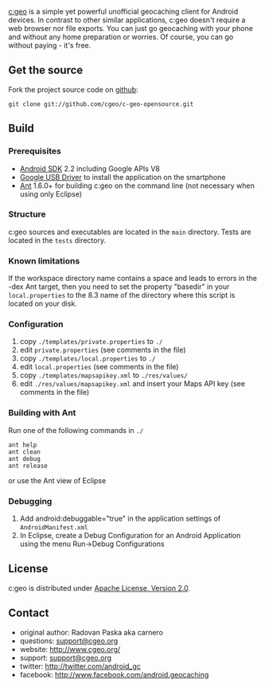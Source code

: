 [c:geo](http://www.cgeo.org) is a simple yet powerful unofficial geocaching client for Android devices. In contrast to other similar applications, c:geo doesn't require a web browser nor file exports. You can just go geocaching with your phone and without any home preparation or worries. Of course, you can go without paying - it's free.

Get the source
--------------

Fork the project source code on [github](https://github.com/cgeo/c-geo-opensource):

	git clone git://github.com/cgeo/c-geo-opensource.git

Build
-----

### Prerequisites ###

- [Android SDK](http://developer.android.com/sdk) 2.2 including Google APIs V8
- [Google USB Driver](http://developer.android.com/sdk/win-usb.html) to install the application on the smartphone
- [Ant](http://ant.apache.org) 1.6.0+ for building c:geo on the command line (not necessary when using only Eclipse)

### Structure ###

c:geo sources and executables are located in the `main` directory. Tests are located in the `tests` directory.

### Known limitations ###

If the workspace directory name contains a space and leads to errors in the -dex Ant target, then you need to set the property "basedir" in your `local.properties` to the 8.3 name of the directory where this script is located on your disk.

### Configuration ###

1. copy `./templates/private.properties` to `./`
2. edit `private.properties` (see comments in the file)
3. copy `./templates/local.properties` to `./`
4. edit `local.properties` (see comments in the file)
5. copy `./templates/mapsapikey.xml` to `./res/values/`
6. edit `./res/values/mapsapikey.xml` and insert your Maps API key (see comments in the file)

### Building with Ant ###

Run one of the following commands in `./`

    ant help
    ant clean
    ant debug
    ant release

or use the Ant view of Eclipse

### Debugging ###

1. Add android:debuggable="true" in the application settings of `AndroidManifest.xml`
2. In Eclipse, create a Debug Configuration for an Android Application using the menu Run->Debug Configurations

License
-------

c:geo is distributed under [Apache License, Version 2.0](http://www.apache.org/licenses/LICENSE-2.0).

Contact
-------

- original author: Radovan Paska aka carnero
- questions: support@cgeo.org
- website: http://www.cgeo.org/
- support: support@cgeo.org
- twitter: http://twitter.com/android_gc
- facebook: http://www.facebook.com/android.geocaching
